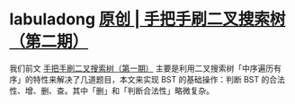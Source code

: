 # labuladong [原创 | 手把手刷二叉搜索树（第二期）](https://mp.weixin.qq.com/s/SuGAvV9zOi4viaeyjWhzDw) 

我们前文 [手把手刷二叉搜索树（第一期）](http://mp.weixin.qq.com/s?__biz=MzAxODQxMDM0Mw==&mid=2247488101&idx=1&sn=6041ddda5f20ccde8a7036d3e3a1482c&chksm=9bd7ec6daca0657b2ab20a936437e2c8206384c3b1485fe91747ad796fa3a5b08556b2f4911e&scene=21#wechat_redirect) 主要是利用二叉搜索树「中序遍历有序」的特性来解决了几道题目，本文来实现 BST 的基础操作：判断 BST 的合法性、增、删、查。其中「删」和「判断合法性」略微复杂。

